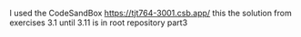 I used the CodeSandBox
https://tjt764-3001.csb.app/
this the solution from exercises 3.1 until 3.11 is in root repository part3
